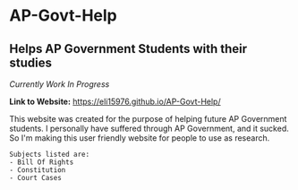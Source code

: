 # AP-Govt-Help
## Helps AP Government Students with their studies

*Currently Work In Progress*

**Link to Website:** https://eli15976.github.io/AP-Govt-Help/

This website was created for the purpose of helping future AP Government students. I personally have suffered through AP Government, and it sucked. So I'm making this user friendly website for people to use as research.

```
Subjects listed are:
- Bill Of Rights
- Constitution
- Court Cases
```
